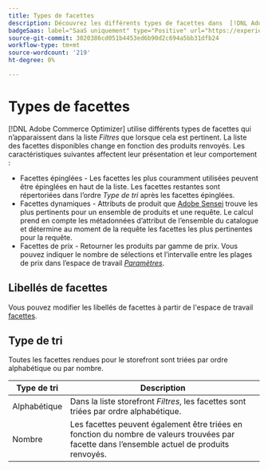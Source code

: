 ```yaml
---
title: Types de facettes
description: Découvrez les différents types de facettes dans  [!DNL Adobe Commerce Optimizer].
badgeSaas: label="SaaS uniquement" type="Positive" url="https://experienceleague.adobe.com/en/docs/commerce/user-guides/product-solutions" tooltip="S’applique uniquement aux projets Adobe Commerce as a Cloud Service et Adobe Commerce Optimizer (infrastructure SaaS gérée par Adobe)."
source-git-commit: 3020386cd051b4453ed6b90d2c694a5bb31dfb24
workflow-type: tm+mt
source-wordcount: '219'
ht-degree: 0%

---
```


# Types de facettes

[!DNL Adobe Commerce Optimizer] utilise différents types de facettes qui n’apparaissent dans la liste *Filtres* que lorsque cela est pertinent. La liste des facettes disponibles change en fonction des produits renvoyés. Les caractéristiques suivantes affectent leur présentation et leur comportement :

- Facettes épinglées - Les facettes les plus couramment utilisées peuvent être épinglées en haut de la liste. Les facettes restantes sont répertoriées dans l’ordre *Type de tri* après les facettes épinglées.
- Facettes dynamiques - Attributs de produit que [Adobe Sensei](https://www.adobe.com/sensei.html) trouve les plus pertinents pour un ensemble de produits et une requête. Le calcul prend en compte les métadonnées d’attribut de l’ensemble du catalogue et détermine au moment de la requête les facettes les plus pertinentes pour la requête.
- Facettes de prix - Retourner les produits par gamme de prix. Vous pouvez indiquer le nombre de sélections et l’intervalle entre les plages de prix dans l’espace de travail [*Paramètres*](../../settings.md).

## Libellés de facettes

Vous pouvez modifier les libellés de facettes à partir de l&#39;espace de travail [facettes](workspace.md).

## Type de tri

Toutes les facettes rendues pour le storefront sont triées par ordre alphabétique ou par nombre.

| Type de tri | Description |
|--- |--- |
| Alphabétique | Dans la liste storefront *Filtres*, les facettes sont triées par ordre alphabétique. |
| Nombre | Les facettes peuvent également être triées en fonction du nombre de valeurs trouvées par facette dans l’ensemble actuel de produits renvoyés. |
